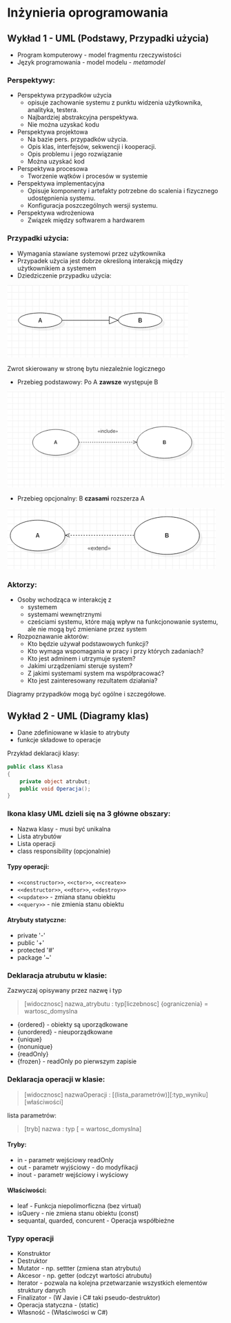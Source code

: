 
Inżynieria oprogramowania
===

## Wykład 1 - UML (Podstawy, Przypadki użycia)

- Program komputerowy - model fragmentu rzeczywistości
- Język programowania - model modelu -  *metamodel*

### Perspektywy:

- Perspektywa przypadków użycia
  - opisuje zachowanie systemu z punktu widzenia użytkownika, analityka, testera.
  - Najbardziej abstrakcyjna perspektywa.
  - Nie można uzyskać kodu
- Perspektywa projektowa
  - Na bazie pers. przypadków użycia.
  - Opis klas, interfejsów, sekwencji i kooperacji.
  - Opis problemu i jego rozwiązanie
  - Można uzyskać kod
- Perspektywa procesowa
  - Tworzenie wątków i procesów w systemie
- Perspektywa implementacyjna
  - Opisuje komponenty i artefakty potrzebne do scalenia i fizycznego udostępnienia systemu.
  - Konfiguracja poszczególnych wersji systemu.
- Perspektywa wdrożeniowa
  - Związek między softwarem a hardwarem

###  Przypadki użycia:

- Wymagania stawiane systemowi przez użytkownika
- Przypadek użycia jest dobrze określoną interakcją między użytkownikiem a systemem
- Dziedziczenie przypadku użycia:

![graf](1.png)

Zwrot skierowany w stronę bytu niezależnie logicznego

- Przebieg podstawowy: Po A **zawsze** występuje B

![graf](2.png)

- Przebieg opcjonalny: B **czasami** rozszerza A

![graf](3.png)

### Aktorzy:

- Osoby wchodząca w interakcję z
  - systemem
  - systemami wewnętrznymi
  - cześciami systemu, które mają wpływ na funkcjonowanie systemu, ale nie mogą być zmieniane przez system
- Rozpoznawanie aktorów:
  - Kto będzie używał podstawowych funkcji?
  - Kto wymaga wspomagania w pracy i przy których zadaniach?
  - Kto jest adminem i utrzymuje system?
  - Jakimi urządzeniami steruje system?
  - Z jakimi systemami system ma współpracować?
  - Kto jest zainteresowany rezultatem działania?

Diagramy przypadków mogą być ogólne i szczegółowe.

## Wykład 2 - UML (Diagramy klas)

- Dane zdefiniowane w klasie to atrybuty
- funkcje składowe to operacje

Przykład deklaracji klasy:

```csharp
public class Klasa
{
    private object atrubut;
    public void Operacja();
}
```

### Ikona klasy UML dzieli się na 3 główne obszary:

- Nazwa klasy - musi być unikalna
- Lista atrybutów
- Lista operacji
- class responsibility (opcjonalnie)

#### Typy operacji:

- `<<constructor>>`, `<<ctor>>`, `<<create>>`
- `<<destructor>>`, `<<dtor>>`, `<<destroy>>`
- `<<update>>` - zmiana stanu obiektu
- `<<query>>` - nie zmienia stanu obiektu

#### Atrybuty statyczne:

- private '-'
- public '+'
- protected '#'
- package '~'

### Deklaracja atrubutu w klasie:

Zazwyczaj opisywany przez nazwę i typ
> [widocznosc] nazwa_atrybutu : typ[liczebnosc] {ograniczenia} = wartosc_domyslna

- {ordered} - obiekty są uporządkowane
- {unordered} - nieuporządkowane
- {unique}
- {nonunique}
- {readOnly}
- {frozen} - readOnly po pierwszym zapisie

### Deklaracja operacji w klasie:

> [widocznosc] nazwaOperacji : [(lista_parametrów)][:typ_wyniku] [właściwości]

lista parametrów:

> [tryb] nazwa : typ [ = wartosc_domyslna]

#### Tryby:

- in - parametr wejściowy readOnly
- out - parametr wyjściowy - do modyfikacji
- inout - parametr wejściowy i wyściowy

#### Właściwości:

- leaf - Funkcja niepolimorficzna (bez virtual)
- isQuery - nie zmiena stanu obiektu (const)
- sequantal, quarded, concurent - Operacja współbieżne

### Typy operacji

- Konstruktor
- Destruktor
- Mutator - np. settter (zmiena stan atrybutu)
- Akcesor - np. getter (odczyt wartości atrubutu)
- Iterator - pozwala na kolejna przetwarzanie wszystkich elementów struktury danych
- Finalizator - (W Javie i C# taki pseudo-destruktor)
- Operacja statyczna - (static)
- Własność - (Właściwości w C#)
